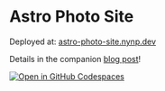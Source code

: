 # Astro Photo Site

Deployed at: [astro-photo-site.nynp.dev](https://astro-photo-site.nynp.dev)

Details in the companion [blog post](https://nynp.dev/logs/astro-photo-site/)!

[![Open in GitHub Codespaces](https://github.com/codespaces/badge.svg)](https://codespaces.new/NewYearNewPhil/astro-photo-site?quickstart=1)